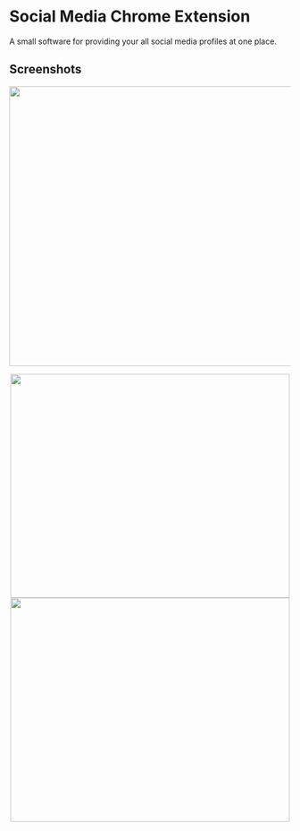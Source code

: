 # Social Media Chrome Extension
A small software for providing your all social media profiles at one place.
## Screenshots
<p align="center">
  <img width="800" height="500" src="https://github.com/prog-hammer/socialMedia-chrome-extension/blob/master/images/Capture3.JPG" />
</p>
<p align="center">
  <img width="500" height="400" src="https://github.com/prog-hammer/socialMedia-chrome-extension/blob/master/images/Capture1.JPG" />
  <img width="500" height="400" src="https://github.com/prog-hammer/socialMedia-chrome-extension/blob/master/images/Capture2.JPG" />
</p>
